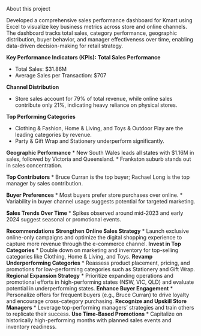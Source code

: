 About this project

Developed a comprehensive sales performance dashboard for Kmart using Excel to visualize key business metrics across store and online channels. The dashboard tracks total sales, category performance, geographic distribution, buyer behavior, and manager effectiveness 
over time, enabling data-driven decision-making for retail strategy.

**Key Performance Indicators (KPIs):**
**Total Sales Performance**
   * Total Sales: $31.86M
   * Average Sales per Transaction: $707
     
**Channel Distribution**
   * Store sales account for 79% of total revenue, while online sales contribute only 21%, indicating heavy reliance on physical stores.
     
**Top Performing Categories**
   * Clothing & Fashion, Home & Living, and Toys & Outdoor Play are the leading categories by revenue.
   * Party & Gift Wrap and Stationery underperform significantly.
     
**Geographic Performance**
    * New South Wales leads all states with $1.16M in sales, followed by Victoria and Queensland.
    * Frankston suburb stands out in sales concentration.
    
**Top Contributors**
    * Bruce Curran is the top buyer; Rachael Long is the top manager by sales contribution.
    
**Buyer Preferences**
    * Most buyers prefer store purchases over online.
    * Variability in buyer channel usage suggests potential for targeted marketing.
    
**Sales Trends Over Time**
    * Spikes observed around mid-2023 and early 2024 suggest seasonal or promotional events.

**Recommendations**
**Strengthen Online Sales Strategy**
    * Launch exclusive online-only campaigns and optimize the digital shopping experience to capture more revenue through the e-commerce channel.
**Invest in Top Categories**
    * Double down on marketing and inventory for top-selling categories like Clothing, Home & Living, and Toys.
**Revamp Underperforming Categories**
    * Reassess product placement, pricing, and promotions for low-performing categories such as Stationery and Gift Wrap.
**Regional Expansion Strategy**
    * Prioritize expanding operations and promotional efforts in high-performing states (NSW, VIC, QLD) and evaluate potential in underperforming states.
**Enhance Buyer Engagement**
    * Personalize offers for frequent buyers (e.g., Bruce Curran) to drive loyalty and encourage cross-category purchasing.
**Recognize and Upskill Store Managers**
    * Leverage top-performing managers’ strategies and train others to replicate their success.
**Use Time-Based Promotions**
    * Capitalize on historically high-performing months with planned sales events and inventory readiness.
